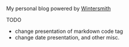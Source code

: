 My personal blog powered by [Wintersmith](http://wintersmith.io)

TODO
 *  change presentation of markdown code tag
 *  change date presentation, and other misc.
